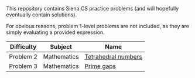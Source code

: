 This repository contains Siena CS practice problems (and will hopefully eventually contain solutions).

For obvious reasons, problem 1-level problems are not included, as they are simply evaluating a provided expression.

| Difficulty | Subject     | Name |
|------------|-------------|------|
| Problem 2  | Mathematics | [Tetrahedral numbers](tetrahedral.md) |
| Problem 3  | Mathematics | [Prime gaps](primegaps.md)      |
